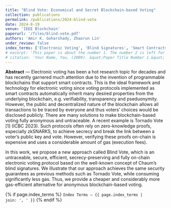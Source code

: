```yaml
---
title: "Blind Vote: Economical and Secret Blockchain-based Voting"
collection: publications
permalink: /publications/2024-blind-vote
date: 2024-8-19
venue: 'IEEE Blockchain'
paperurl: '/files/blind-vote.pdf'
authors: 'Amir K. Goharshady, Zhaorun Lin'
under_review: false
index_terms: ['Electronic Voting', 'Blind Signatures', 'Smart Contracts']
# excerpt: 'This paper is about the number 1. The number 2 is left for future work.'
# citation: 'Your Name, You. (2009). &quot;Paper Title Number 1.&quot; <i>Journal 1</i>. 1(1).'
---
```

**Abstract** — Electronic voting has been a hot research topic for decades and has recently garnered much attention due to the invention of programmable blockchains that support smart contracts. This is the ideal framework and technology for electronic voting since voting protocols implemented as smart contracts automatically inherit many desired properties from the underlying blockchain, e.g. verifiability, transparency and pseduonymity. However, the public and decentralized nature of the blockchain allows all transactions to be traced by everyone and thus voters’ choices would be disclosed publicly. There are many solutions to make blockchain-based voting fully anonymous and untraceable. A recent example is Tornado Vote [1] (ICBC 2023). Such protocols often rely on zero-knowledge proofs, especially zkSNARKS, to achieve secrecy and break the link between a voter’s public key and vote. However, verifying these proofs on-chain is expensive and uses a considerable amount of gas (execution fees).

In this work, we propose a new approach called Blind Vote, which is an untraceable, secure, efficient, secrecy-preserving and fully on-chain electronic voting protocol based on the well-known concept of Chaum’s blind signatures. We illustrate that our approach achieves the same security guarantees as previous methods such as Tornado Vote, while consuming significantly less gas. Thus, we provide a cheaper and considerably more gas-efficient alternative for anonymous blockchain-based voting.

{% if page.index_terms %}
  <code>Index Terms — {{ page.index_terms | join: ', ' }}</code>
{% endif %}